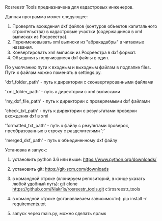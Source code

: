 Rosreestr Tools предназначена для кадастровых инженеров.

 Данная программа может следующее:
1) Проверять вхождения dxf файлов (контуров объектов капитального строительства) в кадастровые участки (содержащиеся в xml выписках из Росреестра).
2) Переименовывать xml выписки из "абракадабры" в читаемые названия.
3) Конвертировать xml выписки из Росреестра в dxf формат.
4) Объединять получившиеся dxf файлы в один.

По умолчанию пути к входным и выходным файлам в подпапке files. Пути к файлам можно поменять в settings.py.

'dxf_folder_path' - путь к директории с сконвертированными файлами

'xml_folder_path' - путь к директории с xml выписками

'my_dxf_file_path' -  путь к директории с проверяемыми dxf файлами

'check_txt_path' - путь к директории с результатами проверки вхождения dxf в xml

'formatted_txt_path' - путь к файлу с результами проверок, преобразованных в строку с разделителями ';'

'merged_dxf_path' - путь к объединенному dxf файлу



Установка и запуск:

1) установить python 3.6 или выше: https://www.python.org/downloads/

2) установить git: https://git-scm.com/downloads

3) в командной строке (клонируем репозиторий, в конце указать любой удобный путь): git clone https://github.com/Niakr1s/rosreestr_tools.git c:\rosreestr_tools

4) в командной строке (устанавливаем зависимости): pip install -r requirements.txt

5) запуск через main.py, можно сделать ярлык